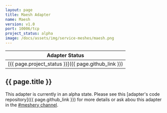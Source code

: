 ```yaml
---
layout: page
title: Maesh Adapter
name: Maesh
version: v1.0
port: 10006/tcp
project_status: alpha
image: /docs/assets/img/service-meshes/maesh.png
---
```

| Adapter Status |
| :------------: |
| [{{ page.project_status }}]({{ page.github_link }})|

## {{ page.title }}
This adapter is currently in an alpha state. Please see this [adapter's code repository]({{ page.github_link }}) for more details or ask abou this adapter in the [#meshery channel](https://layer5io.slack.com/archives/CFGG6U10E_).